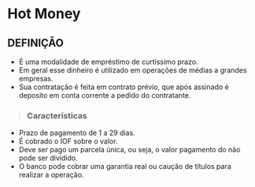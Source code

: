 # Hot Money

## DEFINIÇÃO
* É uma modalidade de empréstimo de curtíssimo prazo.
* Em geral esse dinheiro é utilizado em operações de médias a grandes empresas.
* Sua contratação é feita em contrato prévio, que após assinado é deposito em conta corrente a pedido do contratante.

> ### Características
* Prazo de pagamento de 1 a 29 dias.
* É cobrado o IOF sobre o valor.
* Deve ser pago um parcela única, ou seja, o valor pagamento do não pode ser dividido.
* O banco pode cobrar uma garantia real ou caução de títulos para realizar a operação.